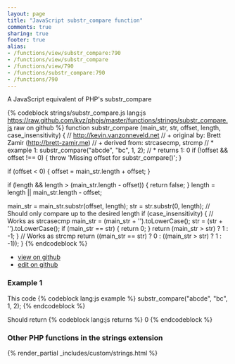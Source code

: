 ```yaml
---
layout: page
title: "JavaScript substr_compare function"
comments: true
sharing: true
footer: true
alias:
- /functions/view/substr_compare:790
- /functions/view/substr_compare
- /functions/view/790
- /functions/substr_compare:790
- /functions/790
---
```

<!-- Generated by Rakefile:build -->
A JavaScript equivalent of PHP's substr_compare

{% codeblock strings/substr_compare.js lang:js https://raw.github.com/kvz/phpjs/master/functions/strings/substr_compare.js raw on github %}
function substr_compare (main_str, str, offset, length, case_insensitivity) {
  // http://kevin.vanzonneveld.net
  // +   original by: Brett Zamir (http://brett-zamir.me)
  // +   derived from: strcasecmp, strcmp
  // *     example 1: substr_compare("abcde", "bc", 1, 2);
  // *     returns 1: 0
  if (!offset && offset !== 0) {
    throw 'Missing offset for substr_compare()';
  }

  if (offset < 0) {
    offset = main_str.length + offset;
  }

  if (length && length > (main_str.length - offset)) {
    return false;
  }
  length = length || main_str.length - offset;

  main_str = main_str.substr(offset, length);
  str = str.substr(0, length); // Should only compare up to the desired length
  if (case_insensitivity) { // Works as strcasecmp
    main_str = (main_str + '').toLowerCase();
    str = (str + '').toLowerCase();
    if (main_str == str) {
      return 0;
    }
    return (main_str > str) ? 1 : -1;
  }
  // Works as strcmp
  return ((main_str == str) ? 0 : ((main_str > str) ? 1 : -1));
}
{% endcodeblock %}

 - [view on github](https://github.com/kvz/phpjs/blob/master/functions/strings/substr_compare.js)
 - [edit on github](https://github.com/kvz/phpjs/edit/master/functions/strings/substr_compare.js)

### Example 1
This code
{% codeblock lang:js example %}
substr_compare("abcde", "bc", 1, 2);
{% endcodeblock %}

Should return
{% codeblock lang:js returns %}
0
{% endcodeblock %}


### Other PHP functions in the strings extension
{% render_partial _includes/custom/strings.html %}
